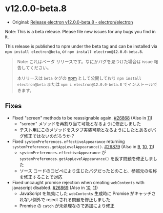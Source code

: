 # v12.0.0-beta.8

- Original: [Release electron v12.0.0-beta.8 - electron/electron](https://github.com/electron/electron/releases/tag/v12.0.0-beta.8)

Note: This is a beta release. Please file new issues for any bugs you find in it.

This release is published to npm under the beta tag and can be installed via `npm install electron@beta`, or `npm install electron@12.0.0-beta.8`.

> Note: これはベータ リリースです。なにかバグを見つけた場合は issue 報告してください。
>
> 本リリースは `beta` タグの [npm](https://www.npmjs.com/package/electron) として公開しており `npm install electron@beta` または `npm i electron@12.0.0-beta.8` でインストールできます。

## Fixes

- Fixed "screen" methods to be reassignable again. [#26868](https://github.com/electron/electron/pull/26868) (Also in [11](https://github.com/electron/electron/pull/26873))
  - "screen" メソッドを再割り当て可能となるように修正しました
  - テスト用にこのメソッドをスタブ実装可能となるようにしたとあるがバグ修正ではないのだろうか？
- Fixed `systemPreferences.effectiveAppearance` returning `systemPreferences.getAppLevelAppearance()`. [#26879](https://github.com/electron/electron/pull/26879) (Also in [9](https://github.com/electron/electron/pull/26881), [10](https://github.com/electron/electron/pull/26882), [11](https://github.com/electron/electron/pull/26878))
  - `systemPreferences.effectiveAppearance` が `systemPreferences.getAppLevelAppearance()` を返す問題を修正しました
  - ソース コードのコピペにより生じたバグだったとのこと、参照元の名称を修正することで対応
- Fixed uncaught promise rejection when creating `webContents` with javascript disabled. [#26869](https://github.com/electron/electron/pull/26869) (Also in [10](https://github.com/electron/electron/pull/26871), [11](https://github.com/electron/electron/pull/26870))
  - JavaScript を無効にした `webContents` 生成時に Promise がキャッチされない例外で reject される問題を修正しました
  - Promise の `catch` が未処理なので追加により修正
